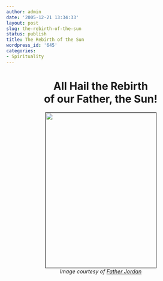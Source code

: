 ```yaml
---
author: admin
date: '2005-12-21 13:34:33'
layout: post
slug: the-rebirth-of-the-sun
status: publish
title: The Rebirth of the Sun
wordpress_id: '645'
categories:
- Spirituality
---
```

<h1 align="center">All Hail the Rebirth<br />of our Father, the Sun!</h1>

<div align="center"><img width="295" height="413" border="1" src="http://www.arcanology.com/images/yule.jpg" /></div>
<div align="center"><em>Image courtesy of <a href="http://egina.blogspot.com/">Father Jordan</a></em></div>
